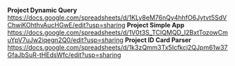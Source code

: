 **Project Dynamic Query** https://docs.google.com/spreadsheets/d/1KLy8eM76nQy4hhfO6Jytvt5SdVChwiKOhthvAucHGwE/edit?usp=sharing
**Project Simple App** https://docs.google.com/spreadsheets/d/1V0t3S_TCIQMQD_I2BxtTozowCmuYpV7uJw2iqegn2Q0/edit?usp=sharing
**Project ID Card Parser** https://docs.google.com/spreadsheets/d/1k3zQmm3Tx5Icfkcj2QJpm61w37GfaJbSuR-tHEdsWfc/edit?usp=sharing
